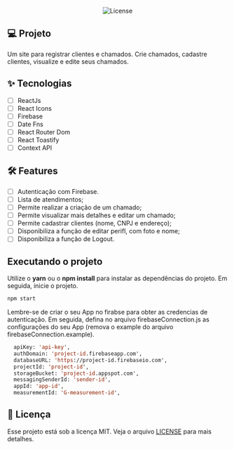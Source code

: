 <p align="center">
  <img alt="License" src="https://img.shields.io/static/v1?label=license&message=MIT&color=E51C44&labelColor=181C2E">
</p>

## 💻 Projeto

Um site para registrar clientes e chamados. Crie chamados, cadastre clientes, visualize e edite seus chamados.

## ✨ Tecnologias

- [ ] ReactJs
- [ ] React Icons
- [ ] Firebase
- [ ] Date Fns
- [ ] React Router Dom
- [ ] React Toastify
- [ ] Context API

## 🛠️ Features

- [ ] Autenticação com Firebase.
- [ ] Lista de atendimentos;
- [ ] Permite realizar a criação de um chamado;
- [ ] Permite visualizar mais detalhes e editar um chamado;
- [ ] Permite cadastrar clientes (nome, CNPJ e endereço);
- [ ] Disponibiliza a função de editar perifl, com foto e nome;
- [ ] Disponibiliza a função de Logout.

## Executando o projeto

Utilize o **yarn** ou o **npm install** para instalar as dependências do projeto.
Em seguida, inicie o projeto.

```cl
npm start
```

Lembre-se de criar o seu App no firabse para obter as credencias de autenticação. Em seguida, defina no arquivo firebaseConnection.js as configurações do seu App (remova o example do arquivo firebaseConnection.example).

```cl
  apiKey: 'api-key',
  authDomain: 'project-id.firebaseapp.com',
  databaseURL: 'https://project-id.firebaseio.com',
  projectId: 'project-id',
  storageBucket: 'project-id.appspot.com',
  messagingSenderId: 'sender-id',
  appId: 'app-id',
  measurementId: 'G-measurement-id',
```

## 📄 Licença

Esse projeto está sob a licença MIT. Veja o arquivo [LICENSE](LICENSE.md) para mais detalhes.

<br />
